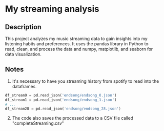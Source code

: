 # My streaming analysis

## Description

This project analyzes my music streaming data to gain insights into my listening habits and preferences. 
It uses the pandas library in Python to read, clean, and process the data and numpy, matplotlib, and seaborn for data visualization.

## Notes

1. It's necessary to have you streaming history from spotify  to read into the dataframes. 

```python
df_stream0 = pd.read_json('endsong/endsong_0.json')
df_stream1 = pd.read_json('endsong/endsong_1.json')
# ... 
df_stream28 = pd.read_json('endsong/endsong_28.json')
```

2. The code also saves the processed data to a CSV file called "completeStreaming.csv"
